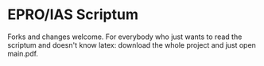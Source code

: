 # EPRO/IAS Scriptum
Forks and changes welcome. For everybody who just wants to read the scriptum and doesn't know latex: download the whole project and just open main.pdf.
